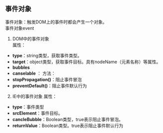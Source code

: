 ## 事件对象
事件对象：触发DOM上的事件时都会产生一个对象。  
事件对象event
1. DOM中的事件对象  
属性：  
- **type**：string类型，获取事件类型。
- **target**：object类型，获取事件目标。具有nodeName（元素名称）等属性。
- **bubbles**
- **canselable** ：
方法：  
- **stopPropagation()**：阻止事件冒泡
- **preventDefault()**：阻止事件默认行为

2. IE中的事件对象
属性：
- **type**：事件类型
- **srcElement**：事件目标。
- **cancleBubble**：Boolean类型，true表示阻止事件冒泡。
- **returnValue**：Boolean类型。true表示阻止事件默认行为
